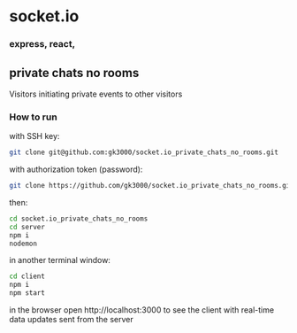 # socket.io 

### express, react, 

## private chats no rooms

Visitors initiating private events to other visitors

### How to run

with SSH key:
```bash
git clone git@github.com:gk3000/socket.io_private_chats_no_rooms.git
```

with authorization token (password):
```bash
git clone https://github.com/gk3000/socket.io_private_chats_no_rooms.git
```

then:
```bash
cd socket.io_private_chats_no_rooms
cd server
npm i
nodemon
```

in another terminal window:
```bash
cd client
npm i
npm start
```

in the browser open http://localhost:3000 to see the client with real-time data updates sent from the server
